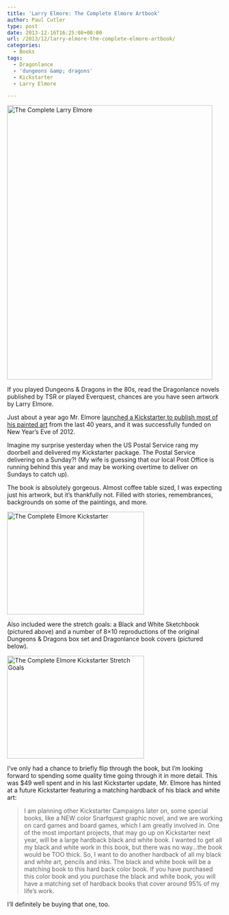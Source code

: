 ```yaml
---
title: 'Larry Elmore: The Complete Elmore Artbook'
author: Paul Cutler
type: post
date: 2013-12-16T16:25:08+00:00
url: /2013/12/larry-elmore-the-complete-elmore-artbook/
categories:
  - Books
tags:
  - Dragonlance
  - 'dungeons &amp; dragons'
  - Kickstarter
  - Larry Elmore

---
```

[<img src="https://i0.wp.com/farm4.staticflickr.com/3799/11390795726_8fe7a26935_z.jpg?resize=480%2C640" width="480" height="640" alt="The Complete Larry Elmore" data-recalc-dims="1" />][1]

If you played Dungeons & Dragons in the 80s, read the Dragonlance novels published by TSR or played Everquest, chances are you have seen artwork by Larry Elmore. 

Just about a year ago Mr. Elmore [launched a Kickstarter to publish most of his painted art][2] from the last 40 years, and it was successfully funded on New Year&#8217;s Eve of 2012.

Imagine my surprise yesterday when the US Postal Service rang my doorbell and delivered my Kickstarter package. The Postal Service delivering on a Sunday?! (My wife is guessing that our local Post Office is running behind this year and may be working overtime to deliver on Sundays to catch up).

The book is absolutely gorgeous. Almost coffee table sized, I was expecting just his artwork, but it&#8217;s thankfully not. Filled with stories, remembrances, backgrounds on some of the paintings, and more. 

[<img src="https://i0.wp.com/farm6.staticflickr.com/5537/11388514563_29b5192def_n.jpg?resize=320%2C240" width="320" height="240" alt="The Complete Elmore Kickstarter" data-recalc-dims="1" />][3]

Also included were the stretch goals: a Black and White Sketchbook (pictured above) and a number of 8&#215;10 reproductions of the original Dungeons & Dragons box set and Dragonlance book covers (pictured below).

[<img src="https://i1.wp.com/farm8.staticflickr.com/7346/11404420066_3049af3d0d_n.jpg?resize=320%2C240" width="320" height="240" alt="The Complete Elmore Kickstarter Stretch Goals" data-recalc-dims="1" />][4]

I&#8217;ve only had a chance to briefly flip through the book, but I&#8217;m looking forward to spending some quality time going through it in more detail. This was $49 well spent and in his last Kickstarter update, Mr. Elmore has hinted at a future Kickstarter featuring a matching hardback of his black and white art:

> I am planning other Kickstarter Campaigns later on, some special books, like a NEW color Snarfquest graphic novel, and we are working on card games and board games, which I am greatly involved in. One of the most important projects, that may go up on Kickstarter next year, will be a large hardback black and white book. I wanted to get all my black and white work in this book, but there was no way&#8230;the book would be TOO thick. So, I want to do another hardback of all my black and white art, pencils and inks. The black and white book will be a matching book to this hard back color book. If you have purchased this color book and you purchase the black and white book, you will have a matching set of hardback books that cover around 95% of my life&#8217;s work.

I&#8217;ll definitely be buying that one, too.

 [1]: http://www.flickr.com/photos/silwenae/11390795726/ "The Complete Larry Elmore by pcutler, on Flickr"
 [2]: http://www.kickstarter.com/projects/1488741362/larry-elmore-art-the-complete-elmore-artbook
 [3]: http://www.flickr.com/photos/silwenae/11388514563/ "The Complete Elmore Kickstarter by pcutler, on Flickr"
 [4]: http://www.flickr.com/photos/silwenae/11404420066/ "The Complete Elmore Kickstarter Stretch Goals by pcutler, on Flickr"